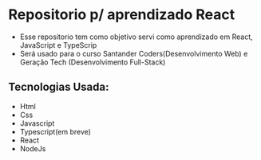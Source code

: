 # Repositorio p/ aprendizado React

- Esse repositorio tem como objetivo servi como aprendizado em React, JavaScript e TypeScrip
- Será usado para o curso Santander Coders(Desenvolvimento Web) e Geração Tech (Desenvolvimento Full-Stack)


## Tecnologias Usada:

- Html
- Css
- Javascript
- Typescript(em breve)
- React 
- NodeJs